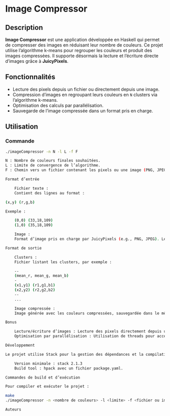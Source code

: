 # Image Compressor

## Description
**Image Compressor** est une application développée en Haskell qui permet de compresser des images en réduisant leur nombre de couleurs. Ce projet utilise l’algorithme k-means pour regrouper les couleurs et produit des images compressées. Il supporte désormais la lecture et l’écriture directe d’images grâce à **JuicyPixels**.

## Fonctionnalités
- Lecture des pixels depuis un fichier ou directement depuis une image.
- Compression d’images en regroupant leurs couleurs en `N` clusters via l’algorithme k-means.
- Optimisation des calculs par parallélisation.
- Sauvegarde de l’image compressée dans un format pris en charge.

## Utilisation
### Commande
```bash
./imageCompressor -n N -l L -f F

N : Nombre de couleurs finales souhaitées.
L : Limite de convergence de l’algorithme.
F : Chemin vers un fichier contenant les pixels ou une image (PNG, JPEG, etc.).

Format d’entrée

    Fichier texte :
    Contient des lignes au format :

(x,y) (r,g,b)

Exemple :

    (0,0) (33,18,109)
    (1,0) (35,18,109)

    Image :
    Format d’image pris en charge par JuicyPixels (e.g., PNG, JPEG). Les pixels sont extraits automatiquement.

Format de sortie

    Clusters :
    Fichier listant les clusters, par exemple :

    --
    (mean_r, mean_g, mean_b)
    -
    (x1,y1) (r1,g1,b1)
    (x2,y2) (r2,g2,b2)
    --
    ...

    Image compressée :
    Image générée avec les couleurs compressées, sauvegardée dans le même format que l’image d’entrée.

Bonus

    Lecture/écriture d’images : Lecture des pixels directement depuis une image et écriture de l’image compressée via JuicyPixels.
    Optimisation par parallélisation : Utilisation de threads pour accélérer le traitement.

Développement

Le projet utilise Stack pour la gestion des dépendances et la compilation :

    Version minimale : stack 2.1.3
    Build tool : hpack avec un fichier package.yaml.

Commandes de build et d’exécution

Pour compiler et exécuter le projet :

make
./imageCompressor -n <nombre de couleurs> -l <limite> -f <fichier ou image>

Auteurs
